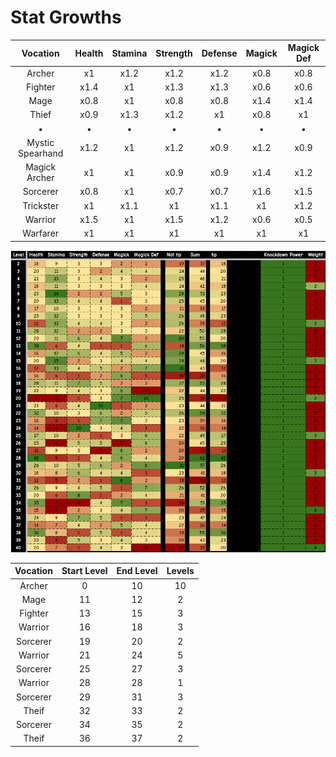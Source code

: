 # Stat Growths


| Vocation         | Health | Stamina | Strength | Defense | Magick | Magick Def |
|:----------------:|:------:|:-------:|:--------:|:-------:|:------:|:----------:|
| Archer           | x1     | x1.2    | x1.2     | x1.2    | x0.8   | x0.8       |
| Fighter          | x1.4   | x1      | x1.3     | x1.3    | x0.6   | x0.6       |
| Mage             | x0.8   | x1      | x0.8     | x0.8    | x1.4   | x1.4       |
| Thief            | x0.9   | x1.3    | x1.2     | x1      | x0.8   | x1         |
|•|•|•|•|•|•|•|
| Mystic Spearhand | x1.2   | x1      | x1.2     | x0.9    | x1.2   | x0.9       |
| Magick Archer    | x1     | x1      | x0.9     | x0.9    | x1.4   | x1.2       |
| Sorcerer         | x0.8   | x1      | x0.7     | x0.7    | x1.6   | x1.5       |
| Trickster        | x1     | x1.1    | x1       | x1.1    | x1     | x1.2       |
| Warrior          | x1.5   | x1      | x1.5     | x1.2    | x0.6   | x0.5       |
| Warfarer         | x1     | x1      | x1       | x1      | x1     | x1         |

![alt text](image.png)

| Vocation           | Start Level   | End Level   | Levels   |
| :----------------: | :-----------: | :---------: | :------: |
| Archer             | 0             | 10          | 10       |
| Mage               | 11            | 12          | 2        |
| Fighter            | 13            | 15          | 3        |
| Warrior            | 16            | 18          | 3        |
| Sorcerer           | 19            | 20          | 2        |
| Warrior            | 21            | 24          | 5        |
| Sorcerer           | 25            | 27          | 3        |
| Warrior            | 28            | 28          | 1        |
| Sorcerer           | 29            | 31          | 3        |
| Theif              | 32            | 33          | 2        |
| Sorcerer           | 34            | 35          | 2        |
| Theif              | 36            | 37          | 2        |

